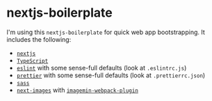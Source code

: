 # nextjs-boilerplate

I'm using this `nextjs-boilerplate` for quick web app bootstrapping. It includes the following:

- [`nextjs`](https://nextjs.org/)
- [`TypeScript`](https://www.typescriptlang.org/)
- [`eslint`](https://eslint.org/) with some sense-full defaults (look at `.eslintrc.js`)
- [`prettier`](https://prettier.io/) with some sense-full defaults (look at `.prettierrc.json`)
- [`sass`](https://sass-lang.com/)
- [`next-images`](https://www.npmjs.com/package/next-images) with [`imagemin-webpack-plugin`](https://www.npmjs.com/package/imagemin-webpack-plugin)
